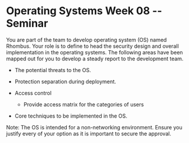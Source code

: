 # Operating Systems Week 08 -- Seminar

You are part of the team to develop operating system (OS) named Rhombus. Your role is to define to head the security design and overall implementation in the operating systems. The following areas have been mapped out for you to develop a steady report to the development team. 

- The potential threats to the OS.

- Protection separation during deployment.

- Access control
  - Provide access matrix for the categories of users
- Core techniques to be implemented in the OS. 

Note: The OS is intended for a non-networking environment. Ensure you justify every of your option as it is important to secure the approval. 
